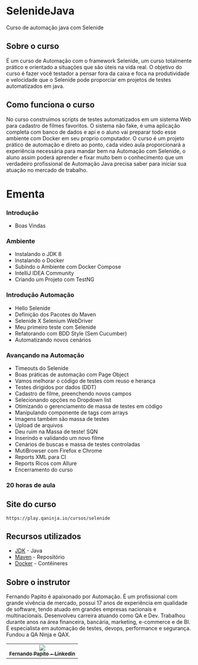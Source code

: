 # SelenideJava
Curso de automação java com Selenide

## Sobre o curso

É um curso de Automação com o framework Selenide, um curso totalmente prático e orientado a situações que são úteis na vida real. O objetivo do curso é fazer você testador a pensar fora da caixa e foca na produtividade e velocidade que o Selenide pode proporciar em projetos de testes automatizados em java.


## Como funciona o curso

No curso construimos scripts de testes automatizados em um sistema Web para cadastro de filmes favoritos. O sistema não fake, é uma aplicação completa com banco de dados e api e o aluno vai preparar todo esse ambiente com Docker em seu proprio computador. O curso é um projeto prático de automação e direto ao ponto, cada video aula proporcionará a experiência necessária para mandar bem na Automação com Selenide, o aluno assim poderá aprender e fixar muito bem o conhecimento que um verdadeiro profissional de Automação Java precisa saber para iniciar sua atuação no mercado de trabalho.

# Ementa

### Introdução
- Boas Vindas

### Ambiente

- Instalando o JDK 8
- Instalando o Docker
- Subindo o Ambiente com Docker Compose
- IntelliJ IDEA Community
- Criando um Projeto com TestNG

### Introdução Automação 

-	Hello Selenide
-	Definição dos Pacotes do Maven
-	Selenide X Selenium WebDriver
-	Meu primeiro teste com Selenide
-	Refatorando com BDD Style (Sem Cucumber)
-	Automatizando novos cenários

### Avançando na Automação

-	Timeouts do Selenide
-	Boas práticas de automação com Page Object
-	Vamos melhorar o código de testes com reuso e herança
-	Testes dirigidos por dados (DDT)
-	Cadastro de filme, preenchendo novos campos
-	Selecionando opções no Dropdown list
-	Otimizando o gerenciamento de massa de testes em código
-	Manipulando componente de tags com arrays
-	Imagens também são massa de testes
-	Upload de arquivos
-	Deu ruim na Massa de teste! SQN
-	Inserindo e validando um novo filme
-	Cenários de buscas e massa de testes controladas
-	MutiBrowser com Firefox e Chrome
-	Reports XML para CI
-	Reports Ricos com Allure
-	Encerramento do curso


### 20 horas de aula


## Site do curso
```
https://play.qaninja.io/cursos/selenide
```


## Recursos utilizados


- [JDK](https://www.oracle.com/java/technologies/javase/javase-jdk8-downloads.html) - Java
- [Maven](https://mvnrepository.com/) - Repositório 
- [Docker](https://www.docker.com/) - Contêineres


## Sobre o instrutor

Fernando Papito é apaixonado por Automação. É um profissional com grande vivência de mercado, possui 17 anos de experiência em qualidade de software, tendo atuado em grandes empresas nacionais e multinacionais. Desenvolveu carreira atuando como QA e Dev. Trabalhou durante anos na área financeira, bancária, marketing, e-commerce e de BI. É especialista em automação de testes, devops, performance e segurança. Fundou a QA Ninja e QAX.


<table>
  <tr>
    <td align="center">
      <a href="https://www.linkedin.com/in/papitoio/">
        <img src="https://media-exp1.licdn.com/dms/image/C4D03AQEAy2Z68TD12Q/profile-displayphoto-shrink_200_200/0?e=1596067200&v=beta&t=AUNE6MTmk4UCCC5tp9r37vdi2FxwC0Oie9VSOTetHtI"/>
        <br />
        <sub>
          <b>Fernando Papito - Linkedin</b>
        </sub>
       </a>
       <br />
    </td>
  </tr>
</table>

